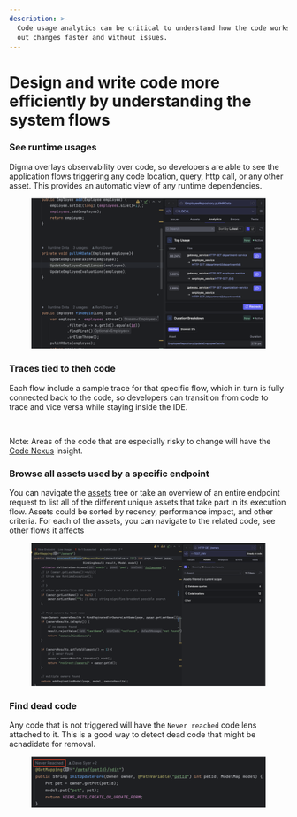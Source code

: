 ```yaml
---
description: >-
  Code usage analytics can be critical to understand how the code works and roll
  out changes faster and without issues.
---
```


# Design and write code more efficiently by understanding the system flows

### See runtime usages

Digma overlays observability over code, so developers are able to see the application flows triggering any code location, query, http call, or any other asset. This provides an automatic view of any runtime dependencies.

<figure><img src="../.gitbook/assets/image (27).png" alt=""><figcaption></figcaption></figure>

### Traces tied to theh code

Each flow include a sample trace for that specific flow, which in turn is fully connected back to the code, so developers can transition from code to trace and vice versa while staying inside the IDE.&#x20;

<figure><img src="../.gitbook/assets/flow2 (1).gif" alt=""><figcaption></figcaption></figure>

Note: Areas of the code that are especially risky to change will have the [Code Nexus](../digma-features/analytics/code-nexus.md) insight.

### Browse all assets used by a specific endpoint

You can navigate the [assets](../digma-core-concepts/assets.md) tree or take an overview of an entire endpoint request to list all of the different unique assets that take part in its execution flow. Assets could be sorted by recency, performance impact, and other criteria. For each of the assets, you can navigate to the related code, see other flows it affects&#x20;

<figure><img src="../.gitbook/assets/image (28).png" alt=""><figcaption></figcaption></figure>

### Find dead code

Any code that is not triggered will have the `Never reached` code lens attached to it. This is a good way to detect dead code that might be acnadidate for removal.

<figure><img src="../.gitbook/assets/image (29).png" alt=""><figcaption></figcaption></figure>

